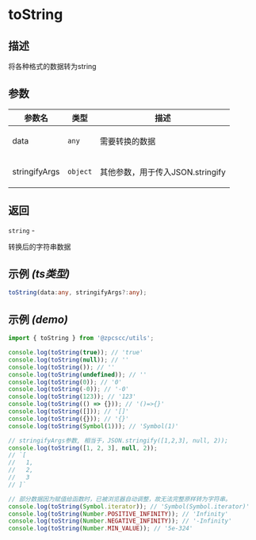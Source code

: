 # toString

## 描述

<p>将各种格式的数据转为string</p>

## 参数

| 参数名        | 类型                | 描述                                    |
| ------------- | ------------------- | --------------------------------------- |
| data          | <code>any</code>    | <p>需要转换的数据</p>                   |
| stringifyArgs | <code>object</code> | <p>其他参数，用于传入JSON.stringify</p> |

## 返回

<code>string</code> - <p>转换后的字符串数据</p>

## 示例 _(ts类型)_

```typescript
toString(data:any, stringifyArgs?:any);
```

## 示例 _(demo)_

```typescript
import { toString } from '@zpcscc/utils';

console.log(toString(true)); // 'true'
console.log(toString(null)); // ''
console.log(toString()); // ''
console.log(toString(undefined)); // ''
console.log(toString(0)); // '0'
console.log(toString(-0)); // '-0'
console.log(toString(123)); // '123'
console.log(toString(() => {})); // '()=>{}'
console.log(toString([])); // '[]'
console.log(toString({})); // '{}'
console.log(toString(Symbol(1))); // 'Symbol(1)'

// stringifyArgs参数, 相当于，JSON.stringify([1,2,3], null, 2));
console.log(toString([1, 2, 3], null, 2));
// `[
//   1,
//   2,
//   3
// ]`

// 部分数据因为赋值给函数时，已被浏览器自动调整，故无法完整原样转为字符串。
console.log(toString(Symbol.iterator)); // 'Symbol(Symbol.iterator)'
console.log(toString(Number.POSITIVE_INFINITY)); // 'Infinity'
console.log(toString(Number.NEGATIVE_INFINITY)); // '-Infinity'
console.log(toString(Number.MIN_VALUE)); // '5e-324'
```
